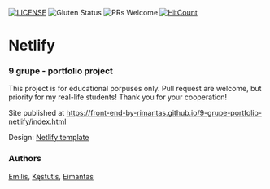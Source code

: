 [![LICENSE](https://img.shields.io/badge/license-MIT-blue.svg?style=flat-square)](https://github.com/belauzas/HTML5-website-template/blob/master/LICENSE.md)
![Gluten Status](https://img.shields.io/badge/Gluten-Free-green.svg)
![PRs Welcome](https://img.shields.io/badge/PRs-welcome-brightgreen.svg)
[![HitCount](http://hits.dwyl.com/front-end-by-rimantas/9-grupe-portfolio-netlify.svg)](http://hits.dwyl.com/front-end-by-rimantas/9-grupe-portfolio-netlify)

# Netlify
### 9 grupe - portfolio project

This project is for educational porpuses only. Pull request are welcome, but priority for my real-life students! Thank you for your cooperation!

Site published at https://front-end-by-rimantas.github.io/9-grupe-portfolio-netlify/index.html

Design: [Netlify template](https://new-per.netlify.com/demo-3.html)

### Authors
[Emilis](https://github.com/EmilisJ), [Kęstutis](https://github.com/enzofxx), [Eimantas](https://github.com/eimantasvai)
